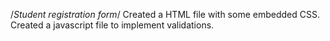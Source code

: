 /*Student registration form*/
Created a HTML file with some embedded CSS.
Created a javascript file to implement validations.
